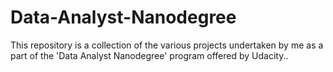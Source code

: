 # Data-Analyst-Nanodegree
This repository is a collection of the various projects undertaken by me as a part of the 'Data Analyst Nanodegree' program offered by Udacity.. 
